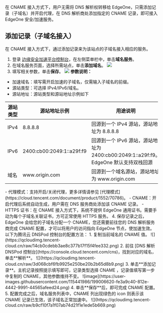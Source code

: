 在 CNAME 接入方式下，用户无需将 DNS 解析权转移给 EdgeOne，只需添加记录（子域名）并开启代理，在 DNS 解析商处添加指定的 CNAME 记录，即可接入 EdgeOne 安全/加速服务。
 

## 添加记录（子域名接入）[](id:add)
在 CNAME 接入方式下，通过添加记录来为该站点的子域名接入相应的服务。

1. 登录 [边缘安全加速平台控制台](https://console.cloud.tencent.com/edgeone)，在左侧菜单栏中，单击**域名服务**。
2. 在域名服务页面，选择所需站点，单击**添加域名**。
![](https://qcloudimg.tencent-cloud.cn/raw/905361ba60a47dd525b69c966affb777.png)
3. 填写相关参数，单击**保存**。
![](https://qcloudimg.tencent-cloud.cn/raw/60c22210d74a92574a106e43eaa3f874.png)
**参数说明：**
 - 加速域名：填写需开启加速的子域名，仅需输入子域名的前缀。
 - 源站类型：可选择 IPv4/IPv6/域名。
 - 源站地址：源站类型和源站地址示例如下
<table>
<thead>
<tr>
<th>源站类型</th>
<th>源站地址示例</th>
<th>用途说明</th>
</tr>
</thead>
<tbody><tr>
<td>IPv4</td>
<td>8.8.8.8</td>
<td>回源到一个 IPv4 源站，源站地址为 8.8.8.8</td>
</tr>
<tr>
<td>IPv6</td>
<td>2400:cb00:2049:1::a29f:f9</td>
<td>回源到一个 IPv6 源站，源站地址为 2400:cb00:2049:1::a29f:f9。<br>EdgeOne 默认支持双栈回源</td>
</tr>
<tr>
<td>域名</td>
<td>www.origin.com</td>
<td>回源到一个域名源站，源站地址为 www.origin.com</td>
</tr>
</tbody></table>
 - 代理模式：支持开启/关闭代理，更多详情请参见 [代理模式](https://cloud.tencent.com/document/product/1552/70786)。
 - CNAME：开启代理后系统自动生成，用户需在 DNS 服务商处添加该 CNAME 记录。
 - HTTPS 证书：在 CNAME 接入方式下，系统不提供 EdgeOne 通用证书。需要手动为每个子域名关联证书，方可正常使用 HTTPS 服务。
4. 保存记录之后，EdgeOne 会给您的子域名分配一个 CNAME，您还需要前往您的 DNS 解析服务商完成 CNAME 配置，才可以将用户的访问指向 EdgeOne 节点，使加速生效。
以下为腾讯云 DNSPod 控制台的配置方法：
  1. 复制当前域名的 CNAME 值。
![](https://qcloudimg.tencent-cloud.cn/raw/14cb0cdebb3ae8c377b17f15f4fee332.png)
  2. 前往 [DNS 解析 DNSPod 控制台](https://console.cloud.tencent.com/cns)，找到对应的域名，单击**解析**。
![](https://qcloudimg.tencent-cloud.cn/raw/3d068cbf6fb9925e250be20b2b65d8b9.png)
 3. 单击**添加记录**。主机记录按照提示填写即可，记录类型选择 CNAME ，记录值填写第一步中复制的 CNAME，其他参数维持不变。
![image](https://user-images.githubusercontent.com/115441986/199006620-fe3a9c40-812e-4442-9991-44565afeed24.png)
 4. 单击**保存**后，即可完成 CNAME 配置。
5. 配置完成之后，域名服务列表中，CNAME 列出现绿色的 icon 则表示该 CNAME 记录已生效，该子域名正常加速中。
![](https://qcloudimg.tencent-cloud.cn/raw/b9cf10f7a1f07ab74d21f1e1ede5b669.png)



